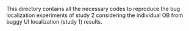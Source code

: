 This directory contains all the necessary codes to reproduce the bug localization experiments of study 2 considering the individual OB from buggy UI localization (study 1) results.